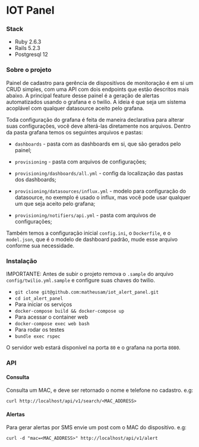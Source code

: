 # IOT Panel

### Stack

* Ruby 2.6.3
* Rails 5.2.3
* Postgresql 12

### Sobre o projeto

Painel de cadastro para gerência de dispositívos de monitoração é em si
um CRUD simples, com uma API com dois endpoints que estão descritos mais abaixo.
A principal feature desse painel é a geração de alertas automatizados usando o grafana
 e o twilio. A ideia é que seja um sistema acoplável com qualquer datasource aceito pelo grafana.

Toda configuração do grafana é feita de maneira declarativa para alterar suas configurações, você deve alterá-las diretamente nos arquivos. Dentro da pasta grafana temos os seguintes arquivos e pastas:

* `dashboards` - pasta com as dashboards em si, que são gerados pelo painel;

* `provisioning` - pasta com arquivos de configurações;

* `provisioning/dashboards/all.yml` - config da localização das pastas dos dashboards;

* `provisioning/datasources/influx.yml` - modelo para configuração do datasource, no exemplo é usado o influx, mas você pode usar qualquer um que seja aceito pelo grafana;

* `provisioning/notifiers/api.yml` - pasta com arquivos de configurações;

Também temos a configuração inicial `config.ini`, o `Dockerfile`, e o `model.json`, que é o modelo de dashboard padrão, mude esse arquivo conforme sua necessidade.

### Instalação

IMPORTANTE: Antes de subir o projeto remova o `.sample` do arquivo `config/twilio.yml.sample` e configure suas chaves do twilio.

* `git clone git@github.com:matheusam/iot_alert_panel.git`
* `cd iot_alert_panel`
* Para iniciar os serviços
* `docker-compose build && docker-compose up`
* Para acessar o container web
* `docker-compose exec web bash`
* Para rodar os testes
* `bundle exec rspec`

O servidor web estará disponível na porta `80` e o grafana na porta `8080`.

### API

#### Consulta
Consulta um MAC, e deve ser retornado o nome e telefone no cadastro. e.g:

`curl http://localhost/api/v1/search/<MAC_ADDRESS>`

#### Alertas
Para gerar alertas por SMS envie um post com o MAC do dispositívo. e.g:

`curl -d "mac=<MAC_ADDRESS>" http://localhost/api/v1/alert`
